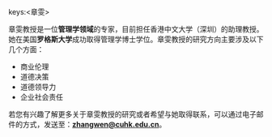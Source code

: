 keys:<章雯>


章雯教授是一位**管理学领域**的专家，目前担任香港中文大学（深圳）的助理教授。她在美国**罗格斯大学**成功取得管理学博士学位。章雯教授的研究方向主要涉及以下几个方面：

- 商业伦理
- 道德决策
- 道德领导力
- 企业社会责任

若您有兴趣了解更多关于章雯教授的研究或者希望与她取得联系，可以通过电子邮件的方式，发送至：**zhangwen@cuhk.edu.cn**。